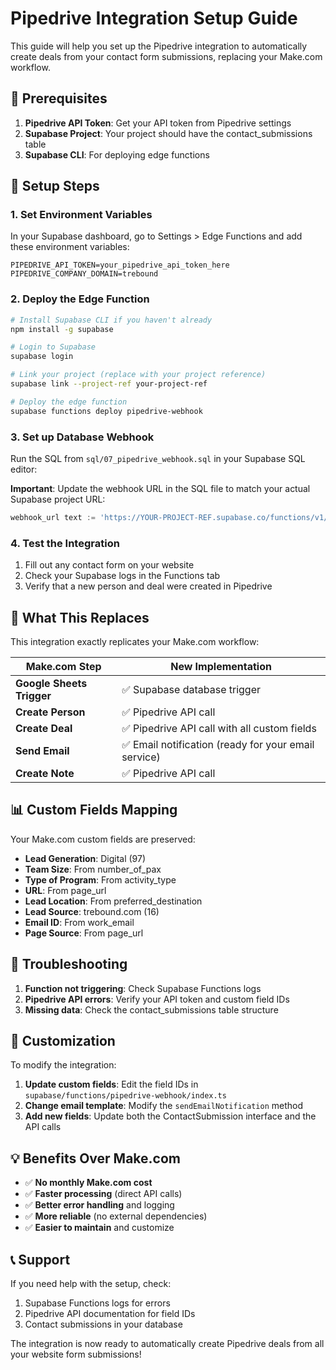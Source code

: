 # Pipedrive Integration Setup Guide

This guide will help you set up the Pipedrive integration to automatically create deals from your contact form submissions, replacing your Make.com workflow.

## 🔧 Prerequisites

1. **Pipedrive API Token**: Get your API token from Pipedrive settings
2. **Supabase Project**: Your project should have the contact_submissions table
3. **Supabase CLI**: For deploying edge functions

## 📝 Setup Steps

### 1. Set Environment Variables

In your Supabase dashboard, go to Settings > Edge Functions and add these environment variables:

```
PIPEDRIVE_API_TOKEN=your_pipedrive_api_token_here
PIPEDRIVE_COMPANY_DOMAIN=trebound
```

### 2. Deploy the Edge Function

```bash
# Install Supabase CLI if you haven't already
npm install -g supabase

# Login to Supabase
supabase login

# Link your project (replace with your project reference)
supabase link --project-ref your-project-ref

# Deploy the edge function
supabase functions deploy pipedrive-webhook
```

### 3. Set up Database Webhook

Run the SQL from `sql/07_pipedrive_webhook.sql` in your Supabase SQL editor:

**Important**: Update the webhook URL in the SQL file to match your actual Supabase project URL:
```sql
webhook_url text := 'https://YOUR-PROJECT-REF.supabase.co/functions/v1/pipedrive-webhook';
```

### 4. Test the Integration

1. Fill out any contact form on your website
2. Check your Supabase logs in the Functions tab
3. Verify that a new person and deal were created in Pipedrive

## 🔄 What This Replaces

This integration exactly replicates your Make.com workflow:

| Make.com Step | New Implementation |
|---------------|-------------------|
| **Google Sheets Trigger** | ✅ Supabase database trigger |
| **Create Person** | ✅ Pipedrive API call |
| **Create Deal** | ✅ Pipedrive API call with all custom fields |
| **Send Email** | ✅ Email notification (ready for your email service) |
| **Create Note** | ✅ Pipedrive API call |

## 📊 Custom Fields Mapping

Your Make.com custom fields are preserved:

- **Lead Generation**: Digital (97)
- **Team Size**: From number_of_pax
- **Type of Program**: From activity_type
- **URL**: From page_url
- **Lead Location**: From preferred_destination
- **Lead Source**: trebound.com (16)
- **Email ID**: From work_email
- **Page Source**: From page_url

## 🚨 Troubleshooting

1. **Function not triggering**: Check Supabase Functions logs
2. **Pipedrive API errors**: Verify your API token and custom field IDs
3. **Missing data**: Check the contact_submissions table structure

## 🔧 Customization

To modify the integration:

1. **Update custom fields**: Edit the field IDs in `supabase/functions/pipedrive-webhook/index.ts`
2. **Change email template**: Modify the `sendEmailNotification` method
3. **Add new fields**: Update both the ContactSubmission interface and the API calls

## 💡 Benefits Over Make.com

- ✅ **No monthly Make.com cost**
- ✅ **Faster processing** (direct API calls)
- ✅ **Better error handling** and logging
- ✅ **More reliable** (no external dependencies)
- ✅ **Easier to maintain** and customize

## 📞 Support

If you need help with the setup, check:
1. Supabase Functions logs for errors
2. Pipedrive API documentation for field IDs
3. Contact submissions in your database

The integration is now ready to automatically create Pipedrive deals from all your website form submissions! 